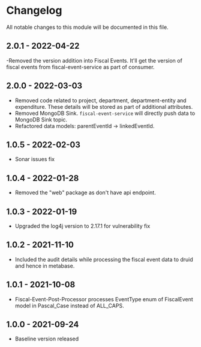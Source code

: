 # Changelog
All notable changes to this module will be documented in this file.

## 2.0.1 - 2022-04-22
-Removed the version addition into Fiscal Events. It'll get the version of fiscal events from fiscal-event-service as part of consumer.

## 2.0.0 - 2022-03-03
- Removed code related to project, department, department-entity and expenditure. These details will be stored as 
  part of additional attributes.
- Removed MongoDB Sink. `fiscal-event-service` will directly push data to MongoDB Sink topic. 
- Refactored data models: parentEventId -> linkedEventId. 

## 1.0.5 - 2022-02-03
- Sonar issues fix

## 1.0.4 - 2022-01-28
- Removed the "web" package as don't have api endpoint.

## 1.0.3 - 2022-01-19
- Upgraded the log4j version to 2.17.1 for vulnerability fix

## 1.0.2 - 2021-11-10
- Included the audit details while processing the fiscal event data to druid and hence in metabase.

## 1.0.1 - 2021-10-08
- Fiscal-Event-Post-Processor processes EventType enum of FiscalEvent model in Pascal_Case instead of ALL_CAPS. 

## 1.0.0 - 2021-09-24
- Baseline version released
